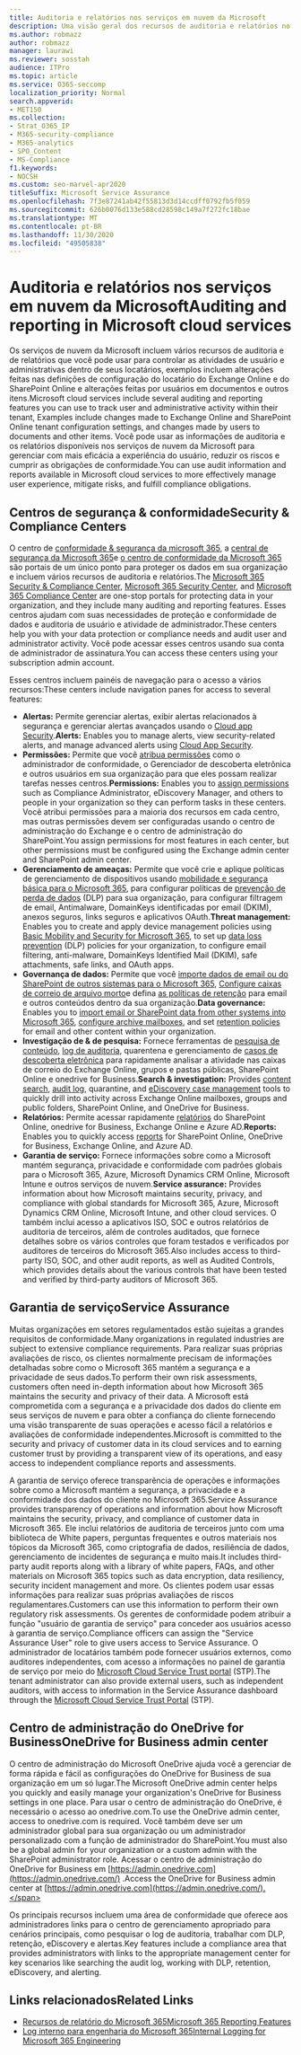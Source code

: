 ```yaml
---
title: Auditoria e relatórios nos serviços em nuvem da Microsoft
description: Uma visão geral dos recursos de auditoria e relatórios no Office 365, no Microsoft 365 e no serviço Assurance.
ms.author: robmazz
author: robmazz
manager: laurawi
ms.reviewer: sosstah
audience: ITPro
ms.topic: article
ms.service: O365-seccomp
localization_priority: Normal
search.appverid:
- MET150
ms.collection:
- Strat_O365_IP
- M365-security-compliance
- M365-analytics
- SPO_Content
- MS-Compliance
f1.keywords:
- NOCSH
ms.custom: seo-marvel-apr2020
titleSuffix: Microsoft Service Assurance
ms.openlocfilehash: 7f3e87241ab42f55813d3d14ccdff0792fb5f059
ms.sourcegitcommit: 626b0076d133e588cd28598c149a7f272fc18bae
ms.translationtype: MT
ms.contentlocale: pt-BR
ms.lasthandoff: 11/30/2020
ms.locfileid: "49505838"
---
```

# <a name="auditing-and-reporting-in-microsoft-cloud-services"></a><span data-ttu-id="82c2a-103">Auditoria e relatórios nos serviços em nuvem da Microsoft</span><span class="sxs-lookup"><span data-stu-id="82c2a-103">Auditing and reporting in Microsoft cloud services</span></span>

<span data-ttu-id="82c2a-104">Os serviços de nuvem da Microsoft incluem vários recursos de auditoria e de relatórios que você pode usar para controlar as atividades de usuário e administrativas dentro de seus locatários, exemplos incluem alterações feitas nas definições de configuração do locatário do Exchange Online e do SharePoint Online e alterações feitas por usuários em documentos e outros itens.</span><span class="sxs-lookup"><span data-stu-id="82c2a-104">Microsoft cloud services include several auditing and reporting features you can use to track user and administrative activity within their tenant, Examples include changes made to Exchange Online and SharePoint Online tenant configuration settings, and changes made by users to documents and other items.</span></span> <span data-ttu-id="82c2a-105">Você pode usar as informações de auditoria e os relatórios disponíveis nos serviços de nuvem da Microsoft para gerenciar com mais eficácia a experiência do usuário, reduzir os riscos e cumprir as obrigações de conformidade.</span><span class="sxs-lookup"><span data-stu-id="82c2a-105">You can use audit information and reports available in Microsoft cloud services to more effectively manage user experience, mitigate risks, and fulfill compliance obligations.</span></span>

## <a name="security--compliance-centers"></a><span data-ttu-id="82c2a-106">Centros de segurança & conformidade</span><span class="sxs-lookup"><span data-stu-id="82c2a-106">Security & Compliance Centers</span></span>

<span data-ttu-id="82c2a-107">O centro de [conformidade & segurança da microsoft 365](https://protection.office.com), a [central de segurança da Microsoft 365](https://security.microsoft.com)e [o centro de conformidade da Microsoft 365](https://compliance.microsoft.com) são portais de um único ponto para proteger os dados em sua organização e incluem vários recursos de auditoria e relatórios.</span><span class="sxs-lookup"><span data-stu-id="82c2a-107">The [Microsoft 365 Security & Compliance Center](https://protection.office.com), [Microsoft 365 Security Center](https://security.microsoft.com), and [Microsoft 365 Compliance Center](https://compliance.microsoft.com) are one-stop portals for protecting data in your organization, and they include many auditing and reporting features.</span></span> <span data-ttu-id="82c2a-108">Esses centros ajudam com suas necessidades de proteção e conformidade de dados e auditoria de usuário e atividade de administrador.</span><span class="sxs-lookup"><span data-stu-id="82c2a-108">These centers help you with your data protection or compliance needs and audit user and administrator activity.</span></span> <span data-ttu-id="82c2a-109">Você pode acessar esses centros usando sua conta de administrador de assinatura.</span><span class="sxs-lookup"><span data-stu-id="82c2a-109">You can access these centers using your subscription admin account.</span></span>

<span data-ttu-id="82c2a-110">Esses centros incluem painéis de navegação para o acesso a vários recursos:</span><span class="sxs-lookup"><span data-stu-id="82c2a-110">These centers include navigation panes for access to several features:</span></span>

- <span data-ttu-id="82c2a-111">**Alertas:** Permite gerenciar alertas, exibir alertas relacionados à segurança e gerenciar alertas avançados usando o [Cloud app Security](https://docs.microsoft.com/cloud-app-security/what-is-cloud-app-security).</span><span class="sxs-lookup"><span data-stu-id="82c2a-111">**Alerts:** Enables you to manage alerts, view security-related alerts, and manage advanced alerts using [Cloud App Security](https://docs.microsoft.com/cloud-app-security/what-is-cloud-app-security).</span></span>
- <span data-ttu-id="82c2a-112">**Permissões:** Permite que você [atribua permissões](https://docs.microsoft.com/microsoft-365/security/office-365-security/grant-access-to-the-security-and-compliance-center) como o administrador de conformidade, o Gerenciador de descoberta eletrônica e outros usuários em sua organização para que eles possam realizar tarefas nesses centros.</span><span class="sxs-lookup"><span data-stu-id="82c2a-112">**Permissions:** Enables you to [assign permissions](https://docs.microsoft.com/microsoft-365/security/office-365-security/grant-access-to-the-security-and-compliance-center) such as Compliance Administrator, eDiscovery Manager, and others to people in your organization so they can perform tasks in these centers.</span></span> <span data-ttu-id="82c2a-113">Você atribui permissões para a maioria dos recursos em cada centro, mas outras permissões devem ser configuradas usando o centro de administração do Exchange e o centro de administração do SharePoint.</span><span class="sxs-lookup"><span data-stu-id="82c2a-113">You assign permissions for most features in each center, but other permissions must be configured using the Exchange admin center and SharePoint admin center.</span></span>
- <span data-ttu-id="82c2a-114">**Gerenciamento de ameaças:** Permite que você crie e aplique políticas de gerenciamento de dispositivos usando [mobilidade e segurança básica para o Microsoft 365](https://support.microsoft.com/office/overview-of-basic-mobility-and-security-for-microsoft-365-faa7d8e5-645d-4d59-839c-c8d4c1869e4a), para configurar políticas de [prevenção de perda de dados](https://docs.microsoft.com/microsoft-365/compliance/data-loss-prevention-policies) (DLP) para sua organização, para configurar filtragem de email, Antimalware, DomainKeys identificadas por email (DKIM), anexos seguros, links seguros e aplicativos OAuth.</span><span class="sxs-lookup"><span data-stu-id="82c2a-114">**Threat management:** Enables you to create and apply device management policies using [Basic Mobility and Security for Microsoft 365](https://support.microsoft.com/office/overview-of-basic-mobility-and-security-for-microsoft-365-faa7d8e5-645d-4d59-839c-c8d4c1869e4a), to set up [data loss prevention](https://docs.microsoft.com/microsoft-365/compliance/data-loss-prevention-policies) (DLP) policies for your organization, to configure email filtering, anti-malware, DomainKeys Identified Mail (DKIM), safe attachments, safe links, and OAuth apps.</span></span>
- <span data-ttu-id="82c2a-115">**Governança de dados:** Permite que você [importe dados de email ou do SharePoint de outros sistemas para o Microsoft 365](https://support.office.com/article/Import-PST-files-or-SharePoint-data-to-Office-365-ba688e0a-0fcb-4bd7-8e57-2b669564ea84), [Configure caixas de correio de arquivo morto](https://support.office.com/article/Enable-archive-mailboxes-in-the-Office-365-Security-Compliance-Center-268a109e-7843-405b-bb3d-b9393b2342ce)e defina [as políticas de retenção](https://docs.microsoft.com/microsoft-365/compliance/retention-policies) para email e outros conteúdos dentro da sua organização.</span><span class="sxs-lookup"><span data-stu-id="82c2a-115">**Data governance:** Enables you to [import email or SharePoint data from other systems into Microsoft 365](https://support.office.com/article/Import-PST-files-or-SharePoint-data-to-Office-365-ba688e0a-0fcb-4bd7-8e57-2b669564ea84), [configure archive mailboxes](https://support.office.com/article/Enable-archive-mailboxes-in-the-Office-365-Security-Compliance-Center-268a109e-7843-405b-bb3d-b9393b2342ce), and set [retention policies](https://docs.microsoft.com/microsoft-365/compliance/retention-policies) for email and other content within your organization.</span></span>
- <span data-ttu-id="82c2a-116">**Investigação de & de pesquisa:** Fornece ferramentas de [pesquisa de conteúdo](https://support.office.com/article/Run-a-Content-Search-in-the-Office-365-Security-Compliance-Center-61852fd9-fe8a-4880-a339-cb19ed3bff4a), [log de auditoria](https://support.office.com/article/Search-the-audit-log-in-the-Office-365-Security-Compliance-Center-0d4d0f35-390b-4518-800e-0c7ec95e946c), quarentena e gerenciamento de [casos de descoberta eletrônica](https://support.office.com/article/Manage-eDiscovery-cases-in-the-Office-365-Security-Compliance-Center-edea80d6-20a7-40fb-b8c4-5e8c8395f6da) para rapidamente analisar a atividade nas caixas de correio do Exchange Online, grupos e pastas públicas, SharePoint Online e onedrive for Business.</span><span class="sxs-lookup"><span data-stu-id="82c2a-116">**Search & investigation:** Provides [content search](https://support.office.com/article/Run-a-Content-Search-in-the-Office-365-Security-Compliance-Center-61852fd9-fe8a-4880-a339-cb19ed3bff4a), [audit log](https://support.office.com/article/Search-the-audit-log-in-the-Office-365-Security-Compliance-Center-0d4d0f35-390b-4518-800e-0c7ec95e946c), quarantine, and [eDiscovery case management](https://support.office.com/article/Manage-eDiscovery-cases-in-the-Office-365-Security-Compliance-Center-edea80d6-20a7-40fb-b8c4-5e8c8395f6da) tools to quickly drill into activity across Exchange Online mailboxes, groups and public folders, SharePoint Online, and OneDrive for Business.</span></span>
- <span data-ttu-id="82c2a-117">**Relatórios:** Permite acessar rapidamente [relatórios](https://support.office.com/article/Reports-in-the-Office-365-Security-Compliance-Center-7acd33ce-1ec8-49fb-b625-43bac7b58c5a) do SharePoint Online, onedrive for Business, Exchange Online e Azure AD.</span><span class="sxs-lookup"><span data-stu-id="82c2a-117">**Reports:** Enables you to quickly access [reports](https://support.office.com/article/Reports-in-the-Office-365-Security-Compliance-Center-7acd33ce-1ec8-49fb-b625-43bac7b58c5a) for SharePoint Online, OneDrive for Business, Exchange Online, and Azure AD.</span></span>
- <span data-ttu-id="82c2a-118">**Garantia de serviço:** Fornece informações sobre como a Microsoft mantém segurança, privacidade e conformidade com padrões globais para o Microsoft 365, Azure, Microsoft Dynamics CRM Online, Microsoft Intune e outros serviços de nuvem.</span><span class="sxs-lookup"><span data-stu-id="82c2a-118">**Service assurance:** Provides information about how Microsoft maintains security, privacy, and compliance with global standards for Microsoft 365, Azure, Microsoft Dynamics CRM Online, Microsoft Intune, and other cloud services.</span></span> <span data-ttu-id="82c2a-119">O também inclui acesso a aplicativos ISO, SOC e outros relatórios de auditoria de terceiros, além de controles auditados, que fornece detalhes sobre os vários controles que foram testados e verificados por auditores de terceiros do Microsoft 365.</span><span class="sxs-lookup"><span data-stu-id="82c2a-119">Also includes access to third-party ISO, SOC, and other audit reports, as well as Audited Controls, which provides details about the various controls that have been tested and verified by third-party auditors of Microsoft 365.</span></span>

## <a name="service-assurance"></a><span data-ttu-id="82c2a-120">Garantia de serviço</span><span class="sxs-lookup"><span data-stu-id="82c2a-120">Service Assurance</span></span>

<span data-ttu-id="82c2a-121">Muitas organizações em setores regulamentados estão sujeitas a grandes requisitos de conformidade.</span><span class="sxs-lookup"><span data-stu-id="82c2a-121">Many organizations in regulated industries are subject to extensive compliance requirements.</span></span> <span data-ttu-id="82c2a-122">Para realizar suas próprias avaliações de risco, os clientes normalmente precisam de informações detalhadas sobre como o Microsoft 365 mantém a segurança e a privacidade de seus dados.</span><span class="sxs-lookup"><span data-stu-id="82c2a-122">To perform their own risk assessments, customers often need in-depth information about how Microsoft 365 maintains the security and privacy of their data.</span></span> <span data-ttu-id="82c2a-123">A Microsoft está comprometida com a segurança e a privacidade dos dados do cliente em seus serviços de nuvem e para obter a confiança do cliente fornecendo uma visão transparente de suas operações e acesso fácil a relatórios e avaliações de conformidade independentes.</span><span class="sxs-lookup"><span data-stu-id="82c2a-123">Microsoft is committed to the security and privacy of customer data in its cloud services and to earning customer trust by providing a transparent view of its operations, and easy access to independent compliance reports and assessments.</span></span>

<span data-ttu-id="82c2a-124">A garantia de serviço oferece transparência de operações e informações sobre como a Microsoft mantém a segurança, a privacidade e a conformidade dos dados do cliente no Microsoft 365.</span><span class="sxs-lookup"><span data-stu-id="82c2a-124">Service Assurance provides transparency of operations and information about how Microsoft maintains the security, privacy, and compliance of customer data in Microsoft 365.</span></span> <span data-ttu-id="82c2a-125">Ele inclui relatórios de auditoria de terceiros junto com uma biblioteca de White papers, perguntas frequentes e outros materiais nos tópicos da Microsoft 365, como criptografia de dados, resiliência de dados, gerenciamento de incidentes de segurança e muito mais.</span><span class="sxs-lookup"><span data-stu-id="82c2a-125">It includes third-party audit reports along with a library of white papers, FAQs, and other materials on Microsoft 365 topics such as data encryption, data resiliency, security incident management and more.</span></span> <span data-ttu-id="82c2a-126">Os clientes podem usar essas informações para realizar suas próprias avaliações de riscos regulamentares.</span><span class="sxs-lookup"><span data-stu-id="82c2a-126">Customers can use this information to perform their own regulatory risk assessments.</span></span> <span data-ttu-id="82c2a-127">Os gerentes de conformidade podem atribuir a função "usuário de garantia de serviço" para conceder aos usuários acesso à garantia de serviço.</span><span class="sxs-lookup"><span data-stu-id="82c2a-127">Compliance officers can assign the "Service Assurance User" role to give users access to Service Assurance.</span></span> <span data-ttu-id="82c2a-128">O administrador de locatários também pode fornecer usuários externos, como auditores independentes, com acesso a informações no painel de garantia de serviço por meio do [Microsoft Cloud Service Trust portal](https://aka.ms/STP) (STP).</span><span class="sxs-lookup"><span data-stu-id="82c2a-128">The tenant administrator can also provide external users, such as independent auditors, with access to information in the Service Assurance dashboard through the [Microsoft Cloud Service Trust Portal](https://aka.ms/STP) (STP).</span></span>

## <a name="onedrive-for-business-admin-center"></a><span data-ttu-id="82c2a-129">Centro de administração do OneDrive for Business</span><span class="sxs-lookup"><span data-stu-id="82c2a-129">OneDrive for Business admin center</span></span>

<span data-ttu-id="82c2a-130">O centro de administração do Microsoft OneDrive ajuda você a gerenciar de forma rápida e fácil as configurações do OneDrive for Business de sua organização em um só lugar.</span><span class="sxs-lookup"><span data-stu-id="82c2a-130">The Microsoft OneDrive admin center helps you quickly and easily manage your organization's OneDrive for Business settings in one place.</span></span> <span data-ttu-id="82c2a-131">Para usar o centro de administração do OneDrive, é necessário o acesso ao onedrive.com.</span><span class="sxs-lookup"><span data-stu-id="82c2a-131">To use the OneDrive admin center, access to onedrive.com is required.</span></span> <span data-ttu-id="82c2a-132">Você também deve ser um administrador global para sua organização ou um administrador personalizado com a função de administrador do SharePoint.</span><span class="sxs-lookup"><span data-stu-id="82c2a-132">You must also be a global admin for your organization or a custom admin with the SharePoint administrator role.</span></span> <span data-ttu-id="82c2a-133">Acessar o centro de administração do OneDrive for Business em [https://admin.onedrive.com](https://admin.onedrive.com/) .</span><span class="sxs-lookup"><span data-stu-id="82c2a-133">Access the OneDrive for Business admin center at [https://admin.onedrive.com](https://admin.onedrive.com/).</span></span>

<span data-ttu-id="82c2a-134">Os principais recursos incluem uma área de conformidade que oferece aos administradores links para o centro de gerenciamento apropriado para cenários principais, como pesquisar o log de auditoria, trabalhar com DLP, retenção, eDiscovery e alertas.</span><span class="sxs-lookup"><span data-stu-id="82c2a-134">Key features include a compliance area that provides administrators with links to the appropriate management center for key scenarios like searching the audit log, working with DLP, retention, eDiscovery, and alerting.</span></span>

## <a name="related-links"></a><span data-ttu-id="82c2a-135">Links relacionados</span><span class="sxs-lookup"><span data-stu-id="82c2a-135">Related Links</span></span>

- [<span data-ttu-id="82c2a-136">Recursos de relatório do Microsoft 365</span><span class="sxs-lookup"><span data-stu-id="82c2a-136">Microsoft 365 Reporting Features</span></span>](assurance-reporting-features.md)
- [<span data-ttu-id="82c2a-137">Log interno para engenharia do Microsoft 365</span><span class="sxs-lookup"><span data-stu-id="82c2a-137">Internal Logging for Microsoft 365 Engineering</span></span>](assurance-internal-logging.md)
